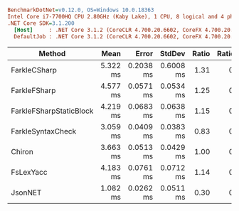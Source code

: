 ``` ini

BenchmarkDotNet=v0.12.0, OS=Windows 10.0.18363
Intel Core i7-7700HQ CPU 2.80GHz (Kaby Lake), 1 CPU, 8 logical and 4 physical cores
.NET Core SDK=3.1.200
  [Host]     : .NET Core 3.1.2 (CoreCLR 4.700.20.6602, CoreFX 4.700.20.6702), X64 RyuJIT DEBUG
  DefaultJob : .NET Core 3.1.2 (CoreCLR 4.700.20.6602, CoreFX 4.700.20.6702), X64 RyuJIT


```
|                  Method |     Mean |     Error |    StdDev | Ratio | RatioSD |    Gen 0 |    Gen 1 |   Gen 2 |  Allocated |
|------------------------ |---------:|----------:|----------:|------:|--------:|---------:|---------:|--------:|-----------:|
|            FarkleCSharp | 5.322 ms | 0.2038 ms | 0.6008 ms |  1.31 |    0.11 | 500.0000 | 250.0000 |       - | 2913.45 KB |
|            FarkleFSharp | 4.577 ms | 0.0571 ms | 0.0534 ms |  1.25 |    0.02 | 500.0000 | 250.0000 |       - | 2913.45 KB |
| FarkleFSharpStaticBlock | 4.219 ms | 0.0683 ms | 0.0638 ms |  1.15 |    0.03 | 500.0000 | 250.0000 |       - | 2909.84 KB |
|       FarkleSyntaxCheck | 3.059 ms | 0.0409 ms | 0.0383 ms |  0.83 |    0.02 | 699.2188 |        - |       - | 2147.16 KB |
|                  Chiron | 3.663 ms | 0.0513 ms | 0.0429 ms |  1.00 |    0.00 | 636.7188 | 296.8750 | 19.5313 | 3644.49 KB |
|               FsLexYacc | 4.183 ms | 0.0761 ms | 0.0712 ms |  1.14 |    0.03 | 257.8125 | 125.0000 |       - | 1558.26 KB |
|                 JsonNET | 1.082 ms | 0.0262 ms | 0.0511 ms |  0.30 |    0.01 | 115.2344 |  56.6406 |       - |  702.46 KB |
